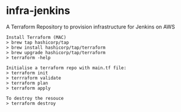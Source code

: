 # infra-jenkins
A Terraform Repository to provision infrastructure for Jenkins on AWS

    Install Terraform (MAC)
    > brew tap hashicorp/tap
    > brew install hashicorp/tap/terraform
    > brew upgrade hashicorp/tap/terraform
    > terraform -help

    Initialise a terraform repo with main.tf file:
    > terraform init
    > terrraform validate
    > terraform plan
    > terraform apply
    
    To destroy the resouce
    > terraform destroy
